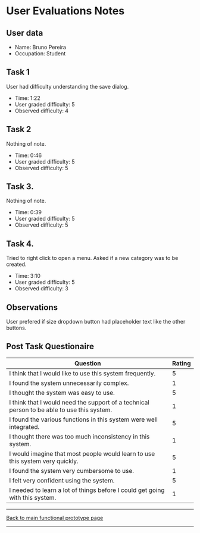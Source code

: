 # User Evaluations Notes

## User data

- Name: Bruno Pereira
- Occupation: Student

## Task 1

User had difficulty understanding the save dialog.

- Time: 1:22
- User graded difficulty: 5
- Observed difficulty: 4

## Task 2

Nothing of note.

- Time: 0:46
- User graded difficulty: 5
- Observed difficulty: 5

## Task 3.

Nothing of note.

- Time: 0:39
- User graded difficulty: 5
- Observed difficulty: 5

## Task 4.

Tried to right click to open a menu.
Asked if a new category was to be created.

- Time: 3:10
- User graded difficulty: 5
- Observed difficulty: 3

## Observations

User prefered if size dropdown button had placeholder text like the other
buttons.

## Post Task Questionaire

| Question                                                                                   | Rating |
| ------------------------------------------------------------------------------------------ | ------ |
| I think that I would like to use this system frequently.                                   |      5 |
| I found the system unnecessarily complex.                                                  |      1 |
| I thought the system was easy to use.                                                      |      5 |
| I think that I would need the support of a technical person to be able to use this system. |      1 |
| I found the various functions in this system were well integrated.                         |      5 |
| I thought there was too much inconsistency in this system.                                 |      1 |
| I would imagine that most people would learn to use this system very quickly.              |      5 |
| I found the system very cumbersome to use.                                                 |      1 |
| I felt very confident using the system.                                                    |      5 |
| I needed to learn a lot of things before I could get going with this system.               |      1 |

---
[Back to main functional prototype page](../e_stage_4_functional_prototype_and_evaluation.md)

---
